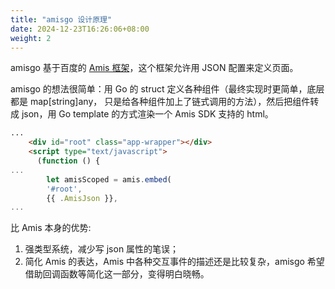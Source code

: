 ```yaml
---
title: "amisgo 设计原理"
date: 2024-12-23T16:26:06+08:00
weight: 2
---
```


amisgo 基于百度的 [Amis 框架](https://aisuda.bce.baidu.com/amis)，这个框架允许用 JSON 配置来定义页面。

amisgo 的想法很简单：用 Go 的 struct 定义各种组件（最终实现时更简单，底层都是 map[string]any， 只是给各种组件加上了链式调用的方法），然后把组件转成 json，用 Go template 的方式渲染一个 Amis SDK 支持的 html。

```html
...
    <div id="root" class="app-wrapper"></div>
    <script type="text/javascript">
      (function () {
...
        let amisScoped = amis.embed(
        '#root',
        {{ .AmisJson }},
...
```

比 Amis 本身的优势:

1. 强类型系统，减少写 json 属性的笔误；
2. 简化 Amis 的表达，Amis 中各种交互事件的描述还是比较复杂，amisgo 希望借助回调函数等简化这一部分，变得明白晓畅。
